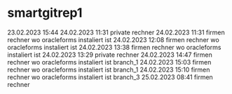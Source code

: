 # smartgitrep1
23.02.2023 15:44
24.02.2023 11:31 private rechner
24.02.2023 11:31 firmen  rechner wo oracleforms instaliert ist
24.02.2023 12:08 firmen  rechner wo oracleforms instaliert ist
24.02.2023 13:38 firmen  rechner wo oracleforms instaliert ist
24.02.2023 13:29 private rechner
24.02.2023 14:47 firmen  rechner wo oracleforms instaliert ist branch_1
24.02.2023 15:03 firmen  rechner wo oracleforms instaliert ist branch_1
24.02.2023 15:10 firmen  rechner wo oracleforms instaliert ist branch_3
25.02.2023 08:41  firmen  rechner 
